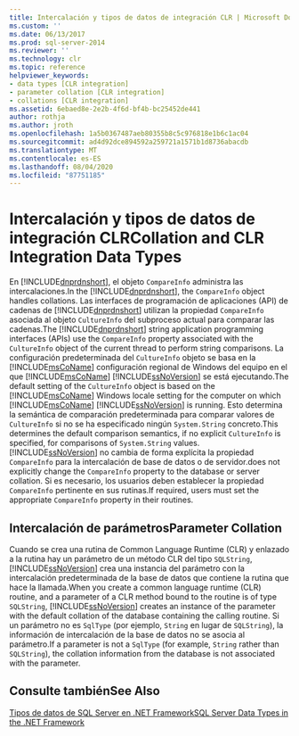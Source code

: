 ```yaml
---
title: Intercalación y tipos de datos de integración CLR | Microsoft Docs
ms.custom: ''
ms.date: 06/13/2017
ms.prod: sql-server-2014
ms.reviewer: ''
ms.technology: clr
ms.topic: reference
helpviewer_keywords:
- data types [CLR integration]
- parameter collation [CLR integration]
- collations [CLR integration]
ms.assetid: 6ebaed8e-2e2b-4f6d-bf4b-bc25452de441
author: rothja
ms.author: jroth
ms.openlocfilehash: 1a5b0367487aeb80355b8c5c976818e1b6c1ac04
ms.sourcegitcommit: ad4d92dce894592a259721a1571b1d8736abacdb
ms.translationtype: MT
ms.contentlocale: es-ES
ms.lasthandoff: 08/04/2020
ms.locfileid: "87751185"
---
```

# <a name="collation-and-clr-integration-data-types"></a><span data-ttu-id="72cd0-102">Intercalación y tipos de datos de integración CLR</span><span class="sxs-lookup"><span data-stu-id="72cd0-102">Collation and CLR Integration Data Types</span></span>
  <span data-ttu-id="72cd0-103">En [!INCLUDE[dnprdnshort](../../includes/dnprdnshort-md.md)], el objeto `CompareInfo` administra las intercalaciones.</span><span class="sxs-lookup"><span data-stu-id="72cd0-103">In the [!INCLUDE[dnprdnshort](../../includes/dnprdnshort-md.md)], the `CompareInfo` object handles collations.</span></span> <span data-ttu-id="72cd0-104">Las interfaces de programación de aplicaciones (API) de cadenas de [!INCLUDE[dnprdnshort](../../includes/dnprdnshort-md.md)] utilizan la propiedad `CompareInfo` asociada al objeto `CultureInfo` del subproceso actual para comparar las cadenas.</span><span class="sxs-lookup"><span data-stu-id="72cd0-104">The [!INCLUDE[dnprdnshort](../../includes/dnprdnshort-md.md)] string application programming interfaces (APIs) use the `CompareInfo` property associated with the `CultureInfo` object of the current thread to perform string comparisons.</span></span> <span data-ttu-id="72cd0-105">La configuración predeterminada del `CultureInfo` objeto se basa en la [!INCLUDE[msCoName](../../includes/msconame-md.md)] configuración regional de Windows del equipo en el que [!INCLUDE[msCoName](../../includes/msconame-md.md)] [!INCLUDE[ssNoVersion](../../includes/ssnoversion-md.md)] se está ejecutando.</span><span class="sxs-lookup"><span data-stu-id="72cd0-105">The default setting of the `CultureInfo` object is based on the [!INCLUDE[msCoName](../../includes/msconame-md.md)] Windows locale setting for the computer on which [!INCLUDE[msCoName](../../includes/msconame-md.md)] [!INCLUDE[ssNoVersion](../../includes/ssnoversion-md.md)] is running.</span></span> <span data-ttu-id="72cd0-106">Esto determina la semántica de comparación predeterminada para comparar valores de `CultureInfo` si no se ha especificado ningún `System.String` concreto.</span><span class="sxs-lookup"><span data-stu-id="72cd0-106">This determines the default comparison semantics, if no explicit `CultureInfo` is specified, for comparisons of `System.String` values.</span></span> [!INCLUDE[ssNoVersion](../../includes/ssnoversion-md.md)] <span data-ttu-id="72cd0-107">no cambia de forma explícita la propiedad `CompareInfo` para la intercalación de base de datos o de servidor.</span><span class="sxs-lookup"><span data-stu-id="72cd0-107">does not explicitly change the `CompareInfo` property to the database or server collation.</span></span> <span data-ttu-id="72cd0-108">Si es necesario, los usuarios deben establecer la propiedad `CompareInfo` pertinente en sus rutinas.</span><span class="sxs-lookup"><span data-stu-id="72cd0-108">If required, users must set the appropriate `CompareInfo` property in their routines.</span></span>  
  
## <a name="parameter-collation"></a><span data-ttu-id="72cd0-109">Intercalación de parámetros</span><span class="sxs-lookup"><span data-stu-id="72cd0-109">Parameter Collation</span></span>  
 <span data-ttu-id="72cd0-110">Cuando se crea una rutina de Common Language Runtime (CLR) y enlazado a la rutina hay un parámetro de un método CLR del tipo `SQLString`, [!INCLUDE[ssNoVersion](../../includes/ssnoversion-md.md)] crea una instancia del parámetro con la intercalación predeterminada de la base de datos que contiene la rutina que hace la llamada.</span><span class="sxs-lookup"><span data-stu-id="72cd0-110">When you create a common language runtime (CLR) routine, and a parameter of a CLR method bound to the routine is of type `SQLString`, [!INCLUDE[ssNoVersion](../../includes/ssnoversion-md.md)] creates an instance of the parameter with the default collation of the database containing the calling routine.</span></span> <span data-ttu-id="72cd0-111">Si un parámetro no es `SqlType` (por ejemplo, `String` en lugar de `SQLString`), la información de intercalación de la base de datos no se asocia al parámetro.</span><span class="sxs-lookup"><span data-stu-id="72cd0-111">If a parameter is not a `SqlType` (for example, `String` rather than `SQLString`), the collation information from the database is not associated with the parameter.</span></span>  
  
## <a name="see-also"></a><span data-ttu-id="72cd0-112">Consulte también</span><span class="sxs-lookup"><span data-stu-id="72cd0-112">See Also</span></span>  
 [<span data-ttu-id="72cd0-113">Tipos de datos de SQL Server en .NET Framework</span><span class="sxs-lookup"><span data-stu-id="72cd0-113">SQL Server Data Types in the .NET Framework</span></span>](sql-server-data-types-in-the-net-framework.md)  
  
  
